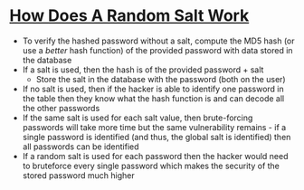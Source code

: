# [How Does A Random Salt Work](https://security.stackexchange.com/questions/66989/how-does-a-random-salt-work)

* To verify the hashed password without a salt, compute the MD5 hash (or use a _better_ hash function) of the provided password with data stored in the database
* If a salt is used, then the hash is of the provided password + salt
  * Store the salt in the database with the password (both on the user)
* If no salt is used, then if the hacker is able to identify one password in the table then they know what the hash function is and can decode all the other passwords
* If the same salt is used for each salt value, then brute-forcing passwords will take more time but the same vulnerability remains - if a single password is identified (and thus, the global salt is identified) then all passwords can be identified
* If a random salt is used for each password then the hacker would need to bruteforce every single password which makes the security of the stored password much higher

